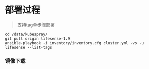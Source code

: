 # 部署过程

> 支持tag单步骤部署

```
cd /data/kubespray/
git pull origin lifesense-1.9
ansible-playbook -i inventory/inventory.cfg cluster.yml -vs -u lifesense --list-tags
```

### 镜像下载

```

```



